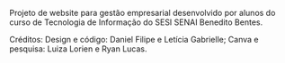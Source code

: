 Projeto de website para gestão empresarial desenvolvido por alunos do curso de Tecnologia de Informação do SESI SENAI Benedito Bentes.

Créditos:
Design e código: Daniel Filipe e Letícia Gabrielle;
Canva e pesquisa: Luiza Lorien e Ryan Lucas.